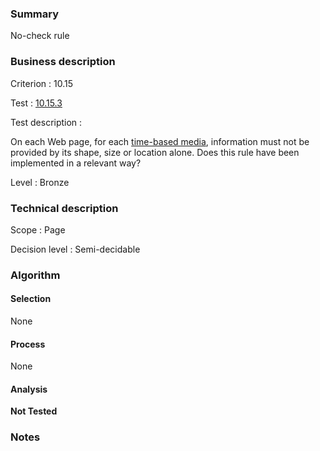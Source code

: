 ### Summary

No-check rule

### Business description

Criterion : 10.15

Test : [10.15.3](http://www.accessiweb.org/index.php/accessiweb-22-english-version.html#test-10-15-3)

Test description :

 On each Web page, for each [time-based media](http://www.accessiweb.org/index.php/glossary-76.html#mMediaTemp), information must not be provided by its shape, size or location alone. Does this rule have been implemented in a relevant way? 

Level : Bronze 

### Technical description

Scope : Page

Decision level : Semi-decidable

### Algorithm

#### Selection

None

#### Process

None

#### Analysis

**Not Tested**

### Notes

